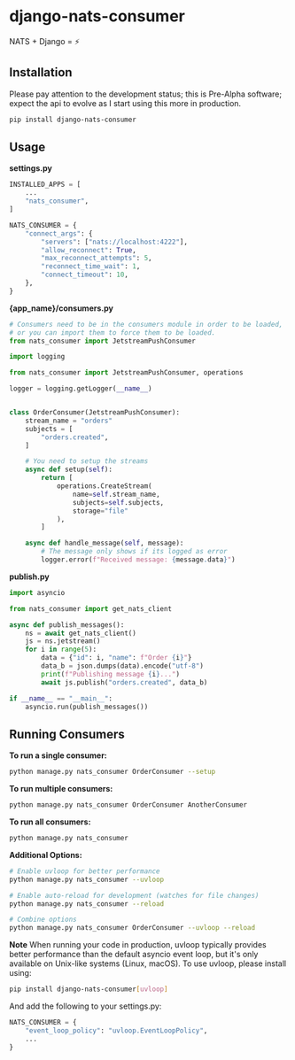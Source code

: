 # django-nats-consumer
NATS + Django = ⚡️

## Installation

Please pay attention to the development status; this is Pre-Alpha software; expect the api to evolve as I start using this more in production.

```bash
pip install django-nats-consumer
```


## Usage

**settings.py**
```python
INSTALLED_APPS = [
    ...
    "nats_consumer",
]

NATS_CONSUMER = {
    "connect_args": {
        "servers": ["nats://localhost:4222"],
        "allow_reconnect": True,
        "max_reconnect_attempts": 5,
        "reconnect_time_wait": 1,
        "connect_timeout": 10,
    },
}
```

**{app_name}/consumers.py**
```python
# Consumers need to be in the consumers module in order to be loaded,
# or you can import them to force them to be loaded.
from nats_consumer import JetstreamPushConsumer

import logging

from nats_consumer import JetstreamPushConsumer, operations

logger = logging.getLogger(__name__)


class OrderConsumer(JetstreamPushConsumer):
    stream_name = "orders"
    subjects = [
        "orders.created",
    ]

    # You need to setup the streams
    async def setup(self):
        return [
            operations.CreateStream(
                name=self.stream_name,
                subjects=self.subjects,
                storage="file"
            ),
        ]

    async def handle_message(self, message):
        # The message only shows if its logged as error
        logger.error(f"Received message: {message.data}")

```

**publish.py**
```python
import asyncio

from nats_consumer import get_nats_client

async def publish_messages():
    ns = await get_nats_client()
    js = ns.jetstream()
    for i in range(5):
        data = {"id": i, "name": f"Order {i}"}
        data_b = json.dumps(data).encode("utf-8")
        print(f"Publishing message {i}...")
        await js.publish("orders.created", data_b)

if __name__ == "__main__":
    asyncio.run(publish_messages())

```

## Running Consumers
**To run a single consumer:**
```bash
python manage.py nats_consumer OrderConsumer --setup
```

**To run multiple consumers:**
```bash
python manage.py nats_consumer OrderConsumer AnotherConsumer
```

**To run all consumers:**
```bash
python manage.py nats_consumer
```

**Additional Options:**
```bash
# Enable uvloop for better performance
python manage.py nats_consumer --uvloop

# Enable auto-reload for development (watches for file changes)
python manage.py nats_consumer --reload

# Combine options
python manage.py nats_consumer OrderConsumer --uvloop --reload
```

**Note**
When running your code in production, uvloop typically provides better performance than the default asyncio event loop, but it's only available on Unix-like systems (Linux, macOS). To use uvloop, please install using:

```bash
pip install django-nats-consumer[uvloop]
```

And add the following to your settings.py:
```python
NATS_CONSUMER = {
    "event_loop_policy": "uvloop.EventLoopPolicy",
    ...
}
```
